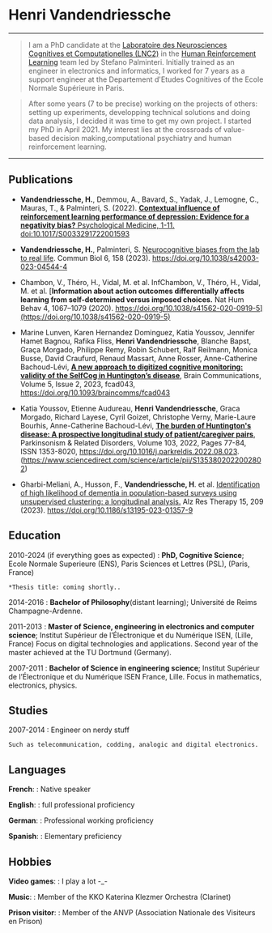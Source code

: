 Henri Vandendriessche
============

----

>  I am a PhD candidate at the [Laboratoire des Neurosciences Cognitives et Computationelles (LNC2)](httpshttps://lnc2.dec.ens.fr/fr) in the [Human Reinforcement Learning](https://lnc2.dec.ens.fr/fr/human-reinforcement-learning) team led by Stefano Palminteri. Initially trained as an engineer in electronics and informatics, I worked for 7 years as a support engineer at the Departement d'Etudes Cognitives of the Ecole Normale Supérieure in Paris.

>  After some years (7 to be precise) working on the projects of others: setting up experiments, developping technical solutions and doing data analysis, I decided it was time to get my own project. I started my PhD in April 2021. My interest lies at the crossroads of value-based decision making,computational psychiatry and human reinforcement learning.

----

Publications
--------------------

-  **Vandendriessche, H.**, Demmou, A., Bavard, S., Yadak, J., Lemogne, C., Mauras, T., & Palminteri, S. (2022). [**Contextual influence of reinforcement learning performance of depression: Evidence for a negativity bias?** Psychological Medicine, 1-11. doi:10.1017/S0033291722001593](https://www.cambridge.org/core/journals/psychological-medicine/article/contextual-influence-of-reinforcement-learning-performance-of-depression-evidence-for-a-negativity-bias/4A99B6789148211973379AB7A8A81036#authors-details)

- **Vandendriessche, H.**, Palminteri, S. [Neurocognitive biases from the lab to real life](https://doi.org/10.1038/s42003-023-04544-4). Commun Biol 6, 158 (2023). https://doi.org/10.1038/s42003-023-04544-4

- Chambon, V., Théro, H., Vidal, M. et al. InfChambon, V., Théro, H., Vidal, M. et al. [**Information about action outcomes differentially affects learning from self-determined versus imposed choices.** Nat Hum Behav 4, 1067–1079 (2020). https://doi.org/10.1038/s41562-020-0919-5](https://doi.org/10.1038/s41562-020-0919-5)

- Marine Lunven, Karen Hernandez Dominguez, Katia Youssov, Jennifer Hamet Bagnou, Rafika Fliss, **Henri Vandendriessche**, Blanche Bapst, Graça Morgado, Philippe Remy, Robin Schubert, Ralf Reilmann, Monica Busse, David Craufurd, Renaud Massart, Anne Rosser, Anne-Catherine Bachoud-Lévi, [**A new approach to digitized cognitive monitoring: validity of the SelfCog in Huntington’s disease**](https://doi.org/10.1093/braincomms/fcad043), Brain Communications, Volume 5, Issue 2, 2023, fcad043, https://doi.org/10.1093/braincomms/fcad043

- Katia Youssov, Etienne Audureau, **Henri Vandendriessche**, Graca Morgado, Richard Layese, Cyril Goizet, Christophe Verny, Marie-Laure Bourhis, Anne-Catherine Bachoud-Lévi, [**The burden of Huntington's disease: A prospective longitudinal study of patient/caregiver pairs**](https://www.sciencedirect.com/science/article/pii/S1353802022002802), Parkinsonism & Related Disorders, Volume 103, 2022, Pages 77-84, ISSN 1353-8020, https://doi.org/10.1016/j.parkreldis.2022.08.023. (https://www.sciencedirect.com/science/article/pii/S1353802022002802)

- Gharbi-Meliani, A., Husson, F., **Vandendriessche, H**. et al. [Identification of high likelihood of dementia in population-based surveys using unsupervised clustering: a longitudinal analysis.](https://doi.org/10.1186/s13195-023-01357-9) Alz Res Therapy 15, 209 (2023). https://doi.org/10.1186/s13195-023-01357-9


Education
--------------------

2010-2024 (if everything goes as expected)
:   **PhD, Cognitive Science**; Ecole Normale Superieure (ENS), Paris Sciences et Lettres (PSL), (Paris, France)

    *Thesis title: coming shortly..

2014-2016
:   **Bachelor of Philosophy**(distant learning); Université de Reims Champagne-Ardenne.

2011-2013
:   **Master of Science, engineering in electronics and computer science**; Institut Supérieur de l’Électronique et du Numérique ISEN, (Lille, France)
    Focus on digital technologies and applications. Second year of the master achieved at the TU Dortmund (Germany).   

2007-2011
:   **Bachelor of Science in engineering science**; Institut Supérieur de l’Électronique et du Numérique ISEN France, Lille. 
    Focus in mathematics, electronics, physics.

Studies
--------------------

2007-2014
:   Engineer on nerdy stuff

    Such as telecommunication, codding, analogic and digital electronics.


Languages
--------------------

**French**:
:   Native speaker

**English**:
:   full professional proficiency

**German**:
:   Professional working proficiency

**Spanish**:
:   Elementary preficiency


Hobbies
--------------------

**Video games**: 
:   I play a lot -_-

**Music**: 
:   Member of the KKO Katerina Klezmer Orchestra (Clarinet)

**Prison visitor**: 
:   Member of the ANVP (Association Nationale des Visiteurs en Prison)